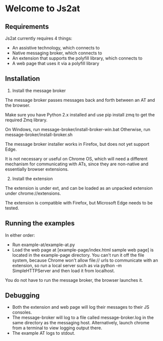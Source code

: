 # Welcome to Js2at

## Requirements

Js2at currently requires 4 things:
- An assistive technology, which connects to
- Native messaging broker, which connects to
- An extension that supports the polyfill library, which connects to
- A web page that uses it via a polyfill library

## Installation

1. Install the message broker

The message broker passes messages back and forth between an AT and the browser.

Make sure you have Python 2.x installed and use <ode>pip install zmq</code> to get the required Zmq library.

On Windows, run message-broker/install-broker-win.bat
Otherwise, run message-broker/install-broker.sh

The message broker installer works in Firefox, but does not yet support Edge.

It is not necessary or useful on Chrome OS, which will need a different
mechanism for communicating with ATs, since they are non-native and
essentially browser extensions.

2. Install the extension

The extension is under ext, and can be loaded as an unpacked extension under
chrome://extensions.

The extension is compatible with Firefox, but Microsoft Edge needs to be tested.

## Running the examples

In either order:
- Run example-at/example-at.py
- Load the web page at [example-page/index.html sample web page] is located
in the example-page directory. You can't run it off the file system, because
Chrome won't allow file:// urls to communicate with an extension, so run a
local server such as
via python -m SimpleHTTPServer and then load it from localhost.

You do not have to run the message broker, the browser launches it.

## Debugging

- Both the extension and web page will log their messages to their JS consoles.
- The message-broker will log to a file called
message-broker.log in the same directory as the messaging host.
Alternatively, launch chrome from a terminal to view logging output there.
- The example AT logs to stdout.


